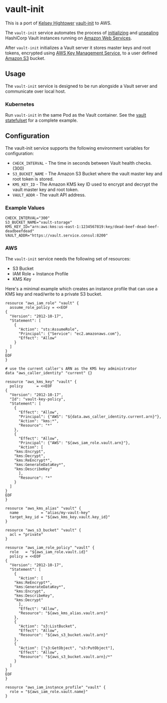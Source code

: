 # vault-init

This is a port of [Kelsey Hightower](https://github.com/kelseyhightower) [vault-init](https://github.com/kelseyhightower/vault-init) to AWS.

The `vault-init` service automates the process of [initializing](https://www.vaultproject.io/docs/commands/operator/init.html) and [unsealing](https://www.vaultproject.io/docs/concepts/seal.html#unsealing) HashiCorp Vault instances running on [Amazon Web Services](http://aws.amazon.com/).

After `vault-init` initializes a Vault server it stores master keys and root tokens, encrypted using [AWS Key Management Service](https://aws.amazon.com/kms/), to a user defined [Amazon S3](https://aws.amazon.com/s3/) bucket.

## Usage

The `vault-init` service is designed to be run alongside a Vault server and communicate over local host.

### Kubernetes

Run `vault-init` in the same Pod as the Vault container. See the [vault statefulset](statefulset.yaml) for a complete example.

## Configuration

The vault-init service supports the following environment variables for configuration:

* `CHECK_INTERVAL` - The time in seconds between Vault health checks. (300)
* `S3_BUCKET_NAME` - The Amazon S3 Bucket where the vault master key and root token is stored.
* `KMS_KEY_ID` - The Amazon KMS key ID used to encrypt and decrypt the vault master key and root token.
* `VAULT_ADDR` - The vault API address.

### Example Values

```
CHECK_INTERVAL="300"
S3_BUCKET_NAME="vault-storage"
KMS_KEY_ID="arn:aws:kms:us-east-1:1234567819:key/dead-beef-dead-beef-deadbeefdead"
VAULT_ADDR="https://vault.service.consul:8200"
```

### AWS

The `vault-init` service needs the following set of resources:

- S3 Bucket
- IAM Role + Instance Profile
- KMS Key

Here's a minimal example which creates an instance profile that can use a KMS key and read/write to a private S3 bucket.

```hcl
resource "aws_iam_role" "vault" {
  assume_role_policy = <<EOF
{
  "Version": "2012-10-17",
  "Statement": [
    {
      "Action": "sts:AssumeRole",
      "Principal": {"Service": "ec2.amazonaws.com"},
      "Effect": "Allow"
    }
  ]
}
EOF
}

# use the current caller's ARN as the KMS key administrator
data "aws_caller_identity" "current" {}

resource "aws_kms_key" "vault" {
  policy      = <<EOF
{
  "Version": "2012-10-17",
  "Id": "vault-key-policy",
  "Statement": [
    {
      "Effect": "Allow",
      "Principal": {"AWS": "${data.aws_caller_identity.current.arn}"},
      "Action": "kms:*",
      "Resource": "*"
    },
    {
      "Effect": "Allow",
      "Principal": {"AWS": "${aws_iam_role.vault.arn}"},
      "Action": [
	"kms:Encrypt",
	"kms:Decrypt",
	"kms:ReEncrypt*",
	"kms:GenerateDataKey*",
	"kms:DescribeKey"
      ],
      "Resource": "*"
    }
  ]
}
EOF
}

resource "aws_kms_alias" "vault" {
  name          = "alias/my-vault-key"
  target_key_id = "${aws_kms_key.vault.key_id}"
}

resource "aws_s3_bucket" "vault" {
  acl = "private"
}

resource "aws_iam_role_policy" "vault" {
  role	 = "${aws_iam_role.vault.id}"
  policy = <<EOF
{
  "Version": "2012-10-17",
  "Statement": [
    {
      "Action": [
	"kms:ReEncrypt*",
	"kms:GenerateDataKey*",
	"kms:Encrypt",
	"kms:DescribeKey",
	"kms:Decrypt"
      ],
      "Effect": "Allow",
      "Resource": "${aws_kms_alias.vault.arn}"
    },
    {
      "Action": "s3:ListBucket",
      "Effect": "Allow",
      "Resource": "${aws_s3_bucket.vault.arn}"
    },
    {
      "Action": ["s3:GetObject", "s3:PutObject"],
      "Effect": "Allow",
      "Resource": "${aws_s3_bucket.vault.arn}/*"
    }
  ]
}
EOF
}

resource "aws_iam_instance_profile" "vault" {
  role = "${aws_iam_role.vault.name}"
}
```
